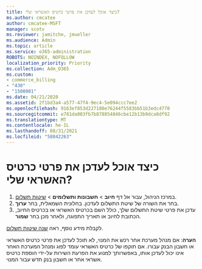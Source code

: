 ```yaml
---
title: כיצד אוכל לעדכן את פרטי כרטיס האשראי שלי?
ms.author: cmcatee
author: cmcatee-MSFT
manager: scotv
ms.reviewer: jamitche, jmueller
ms.audience: Admin
ms.topic: article
ms.service: o365-administration
ROBOTS: NOINDEX, NOFOLLOW
localization_priority: Priority
ms.collection: Adm_O365
ms.custom:
- commerce_billing
- "430"
- "1500001"
ms.date: 04/21/2020
ms.assetid: 2f1bd3a4-a577-47f4-9ec4-5e094ccc7ee2
ms.openlocfilehash: 9163ef853d227180e76244f5583bb51b3edc4770
ms.sourcegitcommit: e781da003fb7b878854846cbe12b13b9dca8df92
ms.translationtype: MT
ms.contentlocale: he-IL
ms.lasthandoff: 08/31/2021
ms.locfileid: "58842263"
---
```

# <a name="how-do-i-update-my-credit-card-information"></a>כיצד אוכל לעדכן את פרטי כרטיס האשראי שלי?

1. במרכז הניהול, עבור אל דף **חיוב** > **חשבונות ותשלומים** > [שיטות תשלום](https://go.microsoft.com/fwlink/p/?linkid=2018806).
2. בחר את השורה של שיטת התשלום לעדכון. בחלונית השמאלית, בחר **ערוך**.
3. עדכן את פרטי שיטת התשלום שלך, כולל השם בכרטיס האשראי או בכרטיס החיוב, הכתובת לחיוב או תאריך התפוגה, ולאחר מכן בחר **שמור**.

לקבלת מידע נוסף, ראה [שנה שיטות תשלום](https://docs.microsoft.com/microsoft-365/commerce/billing-and-payments/manage-payment-methods).

**הערה**: אם מנהל מערכת אחר רכש את המנוי, לא תוכל לעדכן את פרטי כרטיס האשראי או חשבון הבנק עבורו. אם תוקפו של כרטיס האשראי עומד לפוג ומנהל המערכת האחר אינו יכול לעדכן אותו, באפשרותך למנוע את הפרעת השירות על-ידי הוספת כרטיס אשראי אחר או חשבון בנק חדש עבור המנוי.
